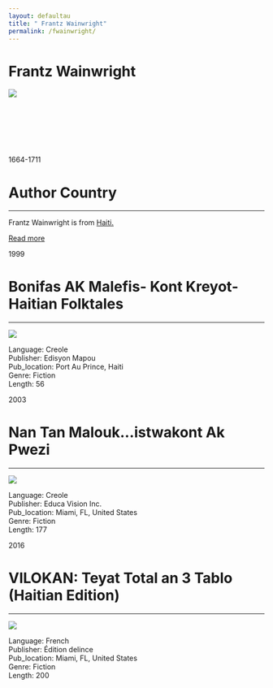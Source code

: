 ```yaml
---
layout: defaultau
title: " Frantz Wainwright"
permalink: /fwainwright/
---
```

<!-- partial:index.partial.html -->
<div class="content">
    <h1> Frantz Wainwright</h1>
    <div class="quote">
        <div><img src="https://www.miamibookfair.com/wp-content/uploads/2016/09/wainwright_kiki.jpg" class="logo"></div>
    </div>
    <div class="timeline">
        <div style="padding-bottom:100px;"></div>
        <div class="block">
            <div class="date right"><p class="right">1664-1711</p></div>
            <div class="dot"></div>
            <div class="left first">
            <div class="author_country">
                <h1>Author Country</h1><hr>
          <div class="aclocation">  <p> Frantz Wainwright is from <a href="http://localhost:4000/5">Haiti. </a></p> </div>
              <div class="acreadmore">  <a href="#">Read more</a> </div>
            </div>
            </div>
        </div>
        <div class="block">
            <div class="date left"><p class="left">1999</p></div>
            <div class="dot"></div>
            <div class="right">
                <h1>Bonifas AK Malefis- Kont Kreyot- Haitian Folktales</h1><hr>
                <p><img src="https://images-na.ssl-images-amazon.com/images/I/51BT6nhFBQL._SX301_BO1,204,203,200_.jpg"></p>
                <p>
                Language: Creole <br/>
                Publisher: Edisyon Mapou <br/>
                Pub_location: Port Au Prince, Haiti <br/>
                Genre: Fiction <br/>
                Length: 56 <br/>
                </p>
            </div>
        </div>
        <div class="block">
            <div class="date right"><p class="right">2003</p></div>
            <div class="dot"></div>
            <div class="left">
                <h1>Nan Tan Malouk...istwakont Ak Pwezi</h1><hr>
                <p><img src="https://kepkaa.com/wp-content/uploads/2017/01/465.jpg"></p>
                <p>
                Language: Creole <br/>
                Publisher: Educa Vision Inc. <br/>
                Pub_location: Miami, FL, United States <br/>
                Genre: Fiction <br/>
                Length: 177 <br/>
                </p>
            </div>
        </div>
        <div class="block">
            <div class="date left"><p class="left">2016</p></div>
            <div class="dot"></div>
            <div class="right">
                <h1>VILOKAN: Teyat Total an 3 Tablo (Haitian Edition)</h1><hr>
                <p><img src="https://images-na.ssl-images-amazon.com/images/I/41i26Y1hWhL._SX328_BO1,204,203,200_.jpg"></p>
                <p>
                Language: French <br/>
                Publisher: Édition delince <br/>
                Pub_location: Miami, FL, United States <br/>
                Genre: Fiction <br/>
                Length: 200 <br/>
                </p>
            </div>
        </div>
